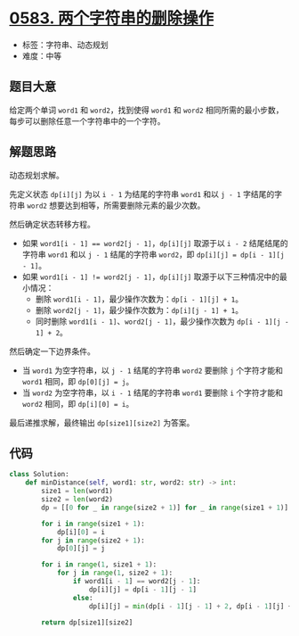 # [0583. 两个字符串的删除操作](https://leetcode.cn/problems/delete-operation-for-two-strings/)

- 标签：字符串、动态规划
- 难度：中等

## 题目大意

给定两个单词 `word1` 和 `word2`，找到使得 `word1` 和 `word2` 相同所需的最小步数，每步可以删除任意一个字符串中的一个字符。

## 解题思路

动态规划求解。

先定义状态 `dp[i][j]` 为以 `i - 1` 为结尾的字符串 `word1` 和以 `j - 1` 字结尾的字符串 `word2` 想要达到相等，所需要删除元素的最少次数。

然后确定状态转移方程。

- 如果 `word1[i - 1] == word2[j - 1]`，`dp[i][j]` 取源于以 `i - 2` 结尾结尾的字符串 `word1` 和以 `j - 1` 结尾的字符串 `word2`，即 `dp[i][j] = dp[i - 1][j - 1]`。
- 如果 `word1[i - 1] != word2[j - 1]`，`dp[i][j]` 取源于以下三种情况中的最小情况：
  - 删除 `word1[i - 1]`，最少操作次数为：`dp[i - 1][j] + 1`。
  - 删除 `word2[j - 1]`，最少操作次数为：`dp[i][j - 1] + 1`。
  - 同时删除 `word1[i - 1]`、`word2[j - 1]`，最少操作次数为 `dp[i - 1][j - 1] + 2`。

然后确定一下边界条件。

- 当 `word1` 为空字符串，以 `j - 1` 结尾的字符串 `word2` 要删除 `j` 个字符才能和 `word1` 相同，即 `dp[0][j] = j`。
- 当 `word2` 为空字符串，以 `i - 1` 结尾的字符串 `word1` 要删除 `i` 个字符才能和 `word2` 相同，即 `dp[i][0] = i`。

最后递推求解，最终输出 `dp[size1][size2]` 为答案。

## 代码

```python
class Solution:
    def minDistance(self, word1: str, word2: str) -> int:
        size1 = len(word1)
        size2 = len(word2)
        dp = [[0 for _ in range(size2 + 1)] for _ in range(size1 + 1)]

        for i in range(size1 + 1):
            dp[i][0] = i
        for j in range(size2 + 1):
            dp[0][j] = j

        for i in range(1, size1 + 1):
            for j in range(1, size2 + 1):
                if word1[i - 1] == word2[j - 1]:
                    dp[i][j] = dp[i - 1][j - 1]
                else:
                    dp[i][j] = min(dp[i - 1][j - 1] + 2, dp[i - 1][j] + 1, dp[i][j - 1] + 1)

        return dp[size1][size2]
```

